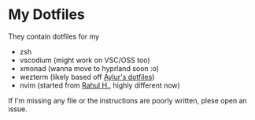 # My Dotfiles
They contain dotfiles for my
* zsh
* vscodium (might work on VSC/OSS too)
* xmonad (wanna move to hyprland soon :o)
* wezterm (likely based off [Aylur's dotfiles](https://github.com/Aylur/dotfiles/tree/eww))
* nvim (started from [Rahul H.](https://builtin.com/software-engineering-perspectives/neovim-configuration), highly different now)

If I'm missing any file or the instructions are poorly written, plese open an issue.
